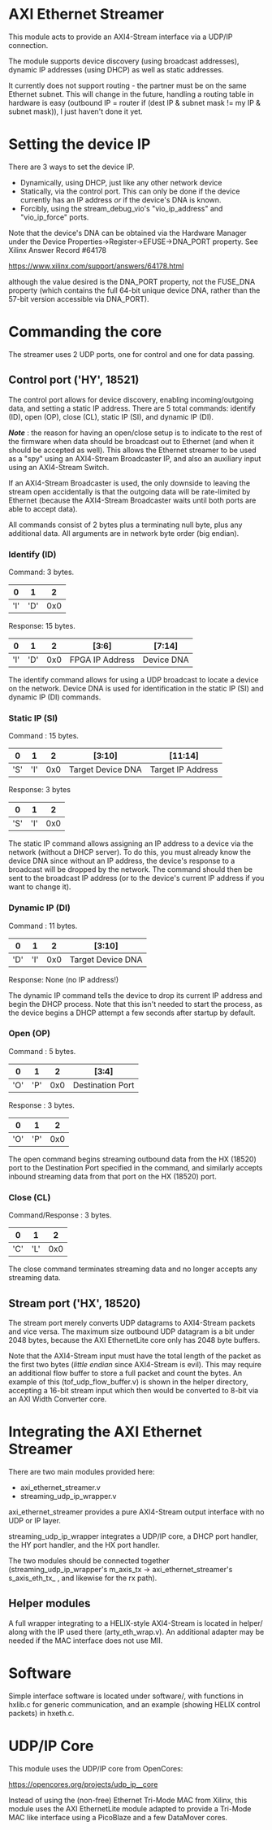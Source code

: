 # AXI Ethernet Streamer

This module acts to provide an AXI4-Stream interface
via a UDP/IP connection.

The module supports device discovery (using broadcast
addresses), dynamic IP addresses (using DHCP) as well
as static addresses.

It currently does not support routing - the partner
must be on the same Ethernet subnet. This will 
change in the future, handling a routing table in
hardware is easy (outbound IP = router if
(dest IP & subnet mask != my IP & subnet mask)),
I just haven't done it yet.

# Setting the device IP

There are 3 ways to set the device IP.

* Dynamically, using DHCP, just like any other network device
* Statically, via the control port. This can only be done if the device
  currently has an IP address _or_ if the device's DNA is known.
* Forcibly, using the stream_debug_vio's "vio_ip_address" and "vio_ip_force"
  ports.

Note that the device's DNA can be obtained via the Hardware Manager
under the Device Properties->Register->EFUSE->DNA_PORT property.
See Xilinx Answer Record #64178

https://www.xilinx.com/support/answers/64178.html

although the value desired is the DNA_PORT property, not the FUSE_DNA
property (which contains the full 64-bit unique device DNA, rather than
the 57-bit version accessible via DNA_PORT).

# Commanding the core

The streamer uses 2 UDP ports, one for control
and one for data passing.

## Control port ('HY', 18521)

The control port allows for device discovery, enabling
incoming/outgoing data, and setting a static IP
address. There are 5 total commands: identify (ID),
open (OP), close (CL), static IP (SI), and dynamic IP (DI).

***Note*** : the reason for having an open/close setup
is to indicate to the rest of the firmware when data should
be broadcast out to Ethernet (and when it should be accepted
as well). This allows the Ethernet streamer to be used as a
"spy" using an AXI4-Stream Broadcaster IP, and also an
auxiliary input using an AXI4-Stream Switch.

If an AXI4-Stream Broadcaster is used, the only downside
to leaving the stream open accidentally is that the outgoing
data will be rate-limited by Ethernet (because the AXI4-Stream
Broadcaster waits until both ports are able to accept data).

All commands consist of 2 bytes plus a terminating null byte,
plus any additional data. All arguments are in network byte order
(big endian).

### Identify (ID)

Command: 3 bytes.

|  0  |  1  |  2  |
|:---:|:---:|:---:|
| 'I' | 'D' | 0x0 |


Response: 15 bytes.

|  0  |  1  |  2  |       [3:6]      |   [7:14]   |
|:---:|:---:|:---:|:----------------:|:----------:|
| 'I' | 'D' | 0x0 |  FPGA IP Address | Device DNA |

The identify command allows for using a UDP broadcast to locate
a device on the network. Device DNA is used for identification
in the static IP (SI) and dynamic IP (DI) commands.

### Static IP (SI)

Command : 15 bytes.

|  0  |  1  |  2  |       [3:10]     |     [11:14]       |
|:---:|:---:|:---:|:----------------:|:-----------------:|
| 'S' | 'I' | 0x0 |Target Device DNA | Target IP Address |

Response: 3 bytes

|  0  |  1  |  2  |
|:---:|:---:|:---:|
| 'S' | 'I' | 0x0 |

The static IP command allows assigning an IP address to
a device via the network (without a DHCP server). To do this,
you must already know the device DNA since without an
IP address, the device's response to a broadcast will
be dropped by the network. The command should then
be sent to the broadcast IP address (or to the device's
current IP address if you want to change it).


### Dynamic IP (DI)

Command : 11 bytes.

|  0  |  1  |  2  |       [3:10]     |
|:---:|:---:|:---:|:----------------:|
| 'D' | 'I' | 0x0 |Target Device DNA |

Response: None (no IP address!)

The dynamic IP command tells the device to drop its current
IP address and begin the DHCP process. Note that this isn't
needed to start the process, as the device begins a DHCP
attempt a few seconds after startup by default.

### Open (OP)

Command : 5 bytes.

|  0  |  1  |  2  |       [3:4]      |
|:---:|:---:|:---:|:----------------:|
| 'O' | 'P' | 0x0 | Destination Port |

Response : 3 bytes.

|  0  |  1  |  2  |
|:---:|:---:|:---:|
| 'O' | 'P' | 0x0 |

The open command begins streaming outbound data from the HX
(18520) port to the Destination Port specified in the command,
and similarly accepts inbound streaming data from that port
on the HX (18520) port.

### Close (CL)

Command/Response : 3 bytes.

|  0  |  1  |  2  |
|:---:|:---:|:---:|
| 'C' | 'L' | 0x0 |

The close command terminates streaming data and no
longer accepts any streaming data.

## Stream port ('HX', 18520)

The stream port merely converts UDP datagrams to AXI4-Stream
packets and vice versa. The maximum size outbound UDP datagram
is a bit under 2048 bytes, because the AXI EthernetLite core
only has 2048 byte buffers.

Note that the AXI4-Stream input must have the total length
of the packet as the first two bytes (_little endian_ since
AXI4-Stream is evil). This may require an additional flow
buffer to store a full packet and count the bytes. An example
of this (tof_udp_flow_buffer.v) is shown in the helper
directory, accepting a 16-bit stream input which then
would be converted to 8-bit via an AXI Width Converter
core.

# Integrating the AXI Ethernet Streamer

There are two main modules provided here:

* axi_ethernet_streamer.v
* streaming_udp_ip_wrapper.v

axi_ethernet_streamer provides a pure AXI4-Stream output interface
with no UDP or IP layer.

streaming_udp_ip_wrapper integrates a UDP/IP core, a DHCP port handler,
the HY port handler, and the HX port handler.

The two modules should be connected together (streaming_udp_ip_wrapper's
m_axis_tx -> axi_ethernet_streamer's s_axis_eth_tx_ , and likewise
for the rx path).

## Helper modules

A full wrapper integrating to a HELIX-style AXI4-Stream is located
in helper/ along with the IP used there (arty_eth_wrap.v). An additional
adapter may be needed if the MAC interface does not use MII.

# Software

Simple interface software is located under software/, with
functions in hxlib.c for generic communication, and an
example (showing HELIX control packets) in hxeth.c.

# UDP/IP Core

This module uses the UDP/IP core from OpenCores:

https://opencores.org/projects/udp_ip__core

Instead of using the (non-free) Ethernet Tri-Mode MAC
from Xilinx, this module uses the AXI EthernetLite
module adapted to provide a Tri-Mode MAC like interface
using a PicoBlaze and a few DataMover cores.
